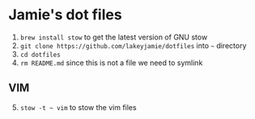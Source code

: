 # Jamie's dot files

1. `brew install stow` to get the latest version of GNU stow
2. `git clone https://github.com/lakeyjamie/dotfiles` into `~` directory
3. `cd dotfiles`
4. `rm README.md` since this is not a file we need to symlink

## VIM

5. `stow -t ~ vim` to stow the vim files

